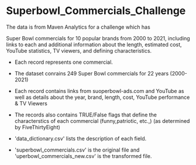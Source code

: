 # Superbowl_Commercials_Challenge

The data is from Maven Analytics for a challenge which has 

Super Bowl commercials for 10 popular brands from 2000 to 2021, 
including links to each and additional information about the length, estimated cost, YouTube statistics, TV viewers, and defining characteristics.

* Each record represents one commercial. 

* The dataset conrains 249 Super Bowl commercials for 22 years (2000-2021)

* Each record contains links from suoperbowl-ads.com and YouTube as well as details about the year, brand, length, cost, YouTube performance & TV Viewers

* The records also contains TRUE/False flags that define the characterstics of each commercial (funny,patriotic, etc.,) (as determined by FiveThirtyEight) 

* 'data_dictionary.csv' lists the description of each field. 

* 'superbowl_commercials.csv' is the original file and 
'uperbowl_commercials_new.csv' is the transformed file. 

